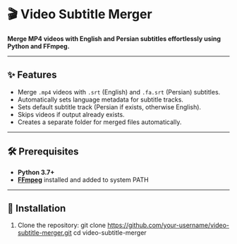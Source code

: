 # 🎬 Video Subtitle Merger

**Merge MP4 videos with English and Persian subtitles effortlessly using Python and FFmpeg.**

---

## ✨ Features

- Merge `.mp4` videos with `.srt` (English) and `.fa.srt` (Persian) subtitles.
- Automatically sets language metadata for subtitle tracks.
- Sets default subtitle track (Persian if exists, otherwise English).
- Skips videos if output already exists.
- Creates a separate folder for merged files automatically.

---

## 🛠 Prerequisites

- **Python 3.7+**
- **[FFmpeg](https://ffmpeg.org/)** installed and added to system PATH

---

## 🚀 Installation

1. Clone the repository:
git clone https://github.com/your-username/video-subtitle-merger.git
cd video-subtitle-merger
